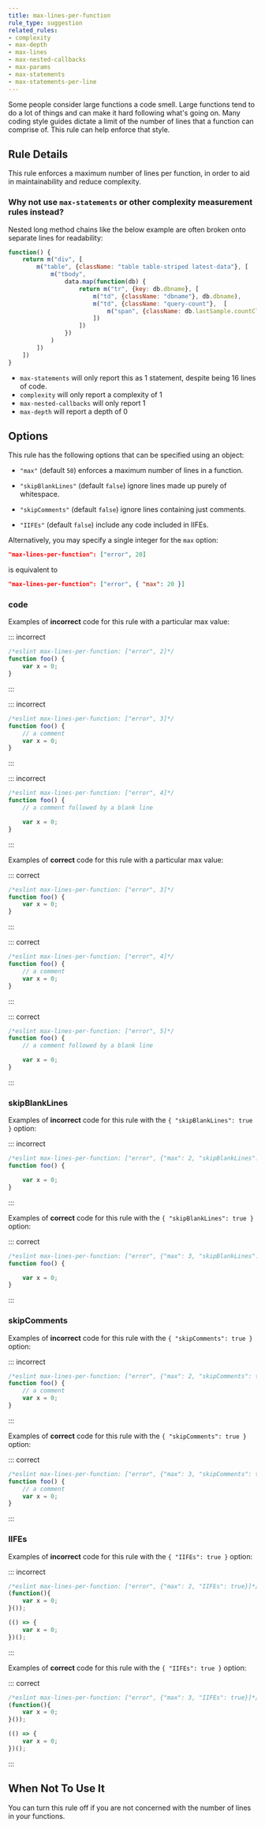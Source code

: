 ```yaml
---
title: max-lines-per-function
rule_type: suggestion
related_rules:
- complexity
- max-depth
- max-lines
- max-nested-callbacks
- max-params
- max-statements
- max-statements-per-line
---
```



Some people consider large functions a code smell. Large functions tend to do a lot of things and can make it hard following what's going on. Many coding style guides dictate a limit of the number of lines that a function can comprise of. This rule can help enforce that style.

## Rule Details

This rule enforces a maximum number of lines per function, in order to aid in maintainability and reduce complexity.

### Why not use `max-statements` or other complexity measurement rules instead?

Nested long method chains like the below example are often broken onto separate lines for readability:

```js
function() {
    return m("div", [
        m("table", {className: "table table-striped latest-data"}, [
            m("tbody",
                data.map(function(db) {
                    return m("tr", {key: db.dbname}, [
                        m("td", {className: "dbname"}, db.dbname),
                        m("td", {className: "query-count"},  [
                            m("span", {className: db.lastSample.countClassName}, db.lastSample.nbQueries)
                        ])
                    ])
                })
            )
        ])
    ])
}
```

* `max-statements` will only report this as 1 statement, despite being 16 lines of code.
* `complexity` will only report a complexity of 1
* `max-nested-callbacks` will only report 1
* `max-depth` will report a depth of 0

## Options

This rule has the following options that can be specified using an object:

* `"max"` (default `50`) enforces a maximum number of lines in a function.

* `"skipBlankLines"` (default `false`) ignore lines made up purely of whitespace.

* `"skipComments"` (default `false`) ignore lines containing just comments.

* `"IIFEs"` (default `false`) include any code included in IIFEs.

Alternatively, you may specify a single integer for the `max` option:

```json
"max-lines-per-function": ["error", 20]
```

is equivalent to

```json
"max-lines-per-function": ["error", { "max": 20 }]
```

### code

Examples of **incorrect** code for this rule with a particular max value:

::: incorrect

```js
/*eslint max-lines-per-function: ["error", 2]*/
function foo() {
    var x = 0;
}
```

:::

::: incorrect

```js
/*eslint max-lines-per-function: ["error", 3]*/
function foo() {
    // a comment
    var x = 0;
}
```

:::

::: incorrect

```js
/*eslint max-lines-per-function: ["error", 4]*/
function foo() {
    // a comment followed by a blank line

    var x = 0;
}
```

:::

Examples of **correct** code for this rule with a particular max value:

::: correct

```js
/*eslint max-lines-per-function: ["error", 3]*/
function foo() {
    var x = 0;
}
```

:::

::: correct

```js
/*eslint max-lines-per-function: ["error", 4]*/
function foo() {
    // a comment
    var x = 0;
}
```

:::

::: correct

```js
/*eslint max-lines-per-function: ["error", 5]*/
function foo() {
    // a comment followed by a blank line

    var x = 0;
}
```

:::

### skipBlankLines

Examples of **incorrect** code for this rule with the `{ "skipBlankLines": true }` option:

::: incorrect

```js
/*eslint max-lines-per-function: ["error", {"max": 2, "skipBlankLines": true}]*/
function foo() {

    var x = 0;
}
```

:::

Examples of **correct** code for this rule with the `{ "skipBlankLines": true }` option:

::: correct

```js
/*eslint max-lines-per-function: ["error", {"max": 3, "skipBlankLines": true}]*/
function foo() {

    var x = 0;
}
```

:::

### skipComments

Examples of **incorrect** code for this rule with the `{ "skipComments": true }` option:

::: incorrect

```js
/*eslint max-lines-per-function: ["error", {"max": 2, "skipComments": true}]*/
function foo() {
    // a comment
    var x = 0;
}
```

:::

Examples of **correct** code for this rule with the `{ "skipComments": true }` option:

::: correct

```js
/*eslint max-lines-per-function: ["error", {"max": 3, "skipComments": true}]*/
function foo() {
    // a comment
    var x = 0;
}
```

:::

### IIFEs

Examples of **incorrect** code for this rule with the `{ "IIFEs": true }` option:

::: incorrect

```js
/*eslint max-lines-per-function: ["error", {"max": 2, "IIFEs": true}]*/
(function(){
    var x = 0;
}());

(() => {
    var x = 0;
})();
```

:::

Examples of **correct** code for this rule with the `{ "IIFEs": true }` option:

::: correct

```js
/*eslint max-lines-per-function: ["error", {"max": 3, "IIFEs": true}]*/
(function(){
    var x = 0;
}());

(() => {
    var x = 0;
})();
```

:::

## When Not To Use It

You can turn this rule off if you are not concerned with the number of lines in your functions.

